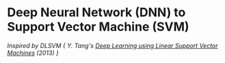 # Deep Neural Network (DNN) to Support Vector Machine (SVM)

*Inspired by DLSVM { Y. Tang's [Deep Learning using Linear Support Vector Machines](https://arxiv.org/abs/1306.0239) (2013) }*